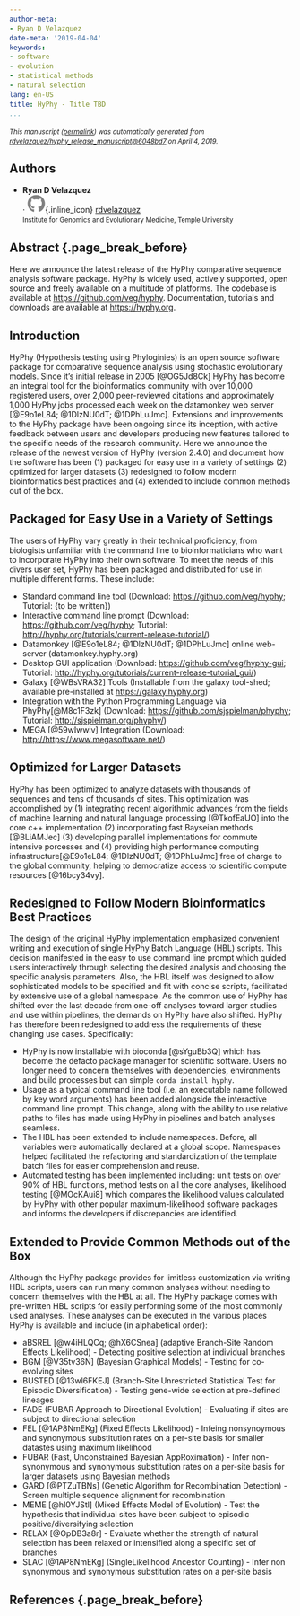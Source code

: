 ```yaml
---
author-meta:
- Ryan D Velazquez
date-meta: '2019-04-04'
keywords:
- software
- evolution
- statistical methods
- natural selection
lang: en-US
title: HyPhy - Title TBD
...
```







<small><em>
This manuscript
([permalink](https://rdvelazquez.github.io/hyphy_release_manuscript/v/6048bd7ff030132a7f085e2a765a225658c90d7d/))
was automatically generated
from [rdvelazquez/hyphy_release_manuscript@6048bd7](https://github.com/rdvelazquez/hyphy_release_manuscript/tree/6048bd7ff030132a7f085e2a765a225658c90d7d)
on April 4, 2019.
</em></small>

## Authors



+ **Ryan D Velazquez**<br>
    · ![GitHub icon](images/github.svg){.inline_icon}
    [rdvelazquez](https://github.com/rdvelazquez)<br>
  <small>
     Institute for Genomics and Evolutionary Medicine, Temple University
  </small>



## Abstract {.page_break_before}

Here we announce the latest release of the HyPhy comparative sequence analysis software package. 
HyPhy is widely used, actively supported, open source and freely available on a multitude of platforms. 
The codebase is available at <https://github.com/veg/hyphy>. 
Documentation, tutorials and downloads are available at <https://hyphy.org>.

## Introduction

HyPhy (Hypothesis testing using Phyloginies) is an open source software package for comparative sequence analysis using stochastic evolutionary models. 
Since it’s initial release in 2005 [@OG5Jd8Ck] HyPhy has become an integral tool for the bioinformatics community with over 10,000 registered users, over 2,000 peer-reviewed citations and approximately 1,000 HyPhy jobs processed each week on the datamonkey web server [@E9o1eL84; @1DlzNU0dT; @1DPhLuJmc]. 
Extensions and improvements to the HyPhy package have been ongoing since its inception, with active feedback between users and developers producing new features tailored to the specific needs of the research community. 
Here we announce the release of the newest version of HyPhy (version 2.4.0) and document how the software has been (1) packaged for easy use in a variety of settings (2) optimized for larger datasets (3) redesigned to follow modern bioinformatics best practices and (4) extended to include common methods out of the box.

## Packaged for Easy Use in a Variety of Settings

The users of HyPhy vary greatly in their technical proficiency, from biologists unfamiliar with the command line to bioinformaticians who want to incorporate HyPhy into their own software. 
To meet the needs of this divers user set, HyPhy has been packaged and distributed for use in multiple different forms. 
These include:
  
+ Standard command line tool (Download: <https://github.com/veg/hyphy>; Tutorial: {to be written})  
+ Interactive command line prompt (Download: <https://github.com/veg/hyphy>; Tutorial: <http://hyphy.org/tutorials/current-release-tutorial/>)  
+ Datamonkey [@E9o1eL84; @1DlzNU0dT; @1DPhLuJmc] online web-server (datamonkey.hyphy.org)  
+ Desktop GUI application (Download: <https://github.com/veg/hyphy-gui>; Tutorial: <http://hyphy.org/tutorials/current-release-tutorial_gui/>)  
+ Galaxy [@WBsVRA32] Tools (Installable from the galaxy tool-shed; available pre-installed at <https://galaxy.hyphy.org>)  
+ Integration with the Python Programming Language via PhyPhy[@M8c1F3zk] (Download: <https://github.com/sjspielman/phyphy>; Tutorial: <http://sjspielman.org/phyphy/>)  
+ MEGA [@59wIwwiv] Integration (Download: <http://https://www.megasoftware.net/>)

## Optimized for Larger Datasets

HyPhy has been optimized to analyze datasets with thousands of sequences and tens of thousands of sites. 
This optimization was accomplished by (1) integrating recent algorithmic advances from the fields of machine learning and natural language processing [@TkofEaUO] into the core c++ implementation (2) incorporating fast Bayseian methods [@BLiAMJec] (3) developing parallel implementations for commute intensive porcesses and (4) providing high performance computing infrastructure[@E9o1eL84; @1DlzNU0dT; @1DPhLuJmc] free of charge to the global community, helping to democratize access to scientific compute resources [@16bcy34vy].

## Redesigned to Follow Modern Bioinformatics Best Practices

The design of the original HyPhy implementation emphasized convenient writing and execution of single HyPhy Batch Language (HBL) scripts. 
This decision manifested in the easy to use command line prompt which guided users interactively through selecting the desired analysis and choosing the specific analysis parameters. 
Also, the HBL itself was designed to allow sophisticated models to be specified and fit with concise scripts, facilitated by extensive use of a global namespace. 
As the common use of HyPhy has shifted over the last decade from one-off analyses toward larger studies and use within pipelines, the demands on HyPhy have also shifted. 
HyPhy has therefore been redesigned to address the requirements of these changing use cases. 
Specifically:  
  
+ HyPhy is now installable with bioconda [@sYguBb3Q] which has become the defacto package manager for scientific software. Users no longer need to concern themselves with dependencies, environments and build processes but can simple `conda install hyphy`.  
+ Usage as a typical command line tool (i.e. an executable name followed by key word arguments) has been added alongside the interactive command line prompt. This change, along with the ability to use relative paths to files has made using HyPhy in pipelines and batch analyses seamless.  
+ The HBL has been extended to include namespaces. Before, all variables were automatically declared at a global scope. Namespaces helped facilitated the refactoring and standardization of the template batch files for easier comprehension and reuse.  
+ Automated testing has been implemented including: unit tests on over 90% of HBL functions, method tests on all the core analyses, likelihood testing [@MOcKAui8] which compares the likelihood values calculated by HyPhy with other popular maximum-likelihood software packages and informs the developers if discrepancies are identified.

## Extended to Provide Common Methods out of the Box

Although the HyPhy package provides for limitless customization via writing HBL scripts, users can run many common analyses without needing to concern themselves with the HBL at all. 
The HyPhy package comes with pre-written HBL scripts for easily performing some of the most commonly used analyses. 
These analyses can be executed in the various places HyPhy is available and include (in alphabetical order):  
  
+ aBSREL [@w4iHLQCq; @hX6CSnea] (adaptive Branch-Site Random Effects Likelihood) - Detecting positive selection at individual branches  
+ BGM [@V35tv36N] (Bayesian Graphical Models) - Testing for co-evolving sites  
+ BUSTED [@13wl6FKEJ] (Branch-Site Unrestricted Statistical Test for Episodic Diversification) - Testing gene-wide selection at pre-defined lineages  
+ FADE (FUBAR Approach to Directional Evolution) - Evaluating if sites are subject to directional selection  
+ FEL [@1AP8NmEKg] (Fixed Effects Likelihood) - Infeing nonsynoymous and synonymous substitution rates on a per-site basis for smaller datastes using maximum likelihood  
+ FUBAR (Fast, Unconstrained Bayesian AppRoximation) - Infer non-synonymous and synonymous substitution rates on a per-site basis for larger datasets using Bayesian methods  
+ GARD [@PTZuTBNs] (Genetic Algorithm for Recombination Detection) - Screen multiple sequence alignment for recombination  
+ MEME [@hI0YJStl] (Mixed Effects Model of Evolution) - Test the hypothesis that individual sites have been subject to episodic positive/diversifying selection  
+ RELAX [@OpDB3a8r] - Evaluate whether the strength of natural selection has been relaxed or intensified along a specific set of branches  
+ SLAC [@1AP8NmEKg] (SingleLikelihood Ancestor Counting) - Infer non synonymous and synonymous substitution rates on a per-site basis 

## References {.page_break_before}

<!-- Explicitly insert bibliography here -->
<div id="refs"></div>
